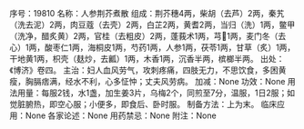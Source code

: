 序号：19810
名称：人参荆芥煮散
组成：荆芥穗4两，柴胡（去芦）2两，秦艽（洗去泥）2两，肉豆蔻（去壳）2两，白芷2两，黄耆2两，当归（洗）1两，鳖甲（洗净，醋炙黄）2两，官桂（去粗皮）2两，蓬莪术1两，芎1两，麦门冬（去心）1两，酸枣仁1两，海桐皮1两，芍药1两，人参1两，茯苓1两，甘草（炙）1两，干地黄1两，枳壳（麸炒，去瓤）1两，木香1两，沉香半两，槟榔半两。
出处：《博济》卷四。
主治：妇人血风劳气，攻刺疼痛，四肢无力，不思饮食，多困黄瘦，胸膈痞满，经水不利，心多怔忡；丈夫风劳病。
加减：None
功效：None
用法用量：每服2钱，水1盏，加生姜3片，乌梅2个，同煎至7分，温服，1日2服；如觉脏腑热，即空心服；小便多，即食后、卧时服。
制备方法：上为末。
临床应用：None
各家论述：None
用药禁忌：None
附注：None

